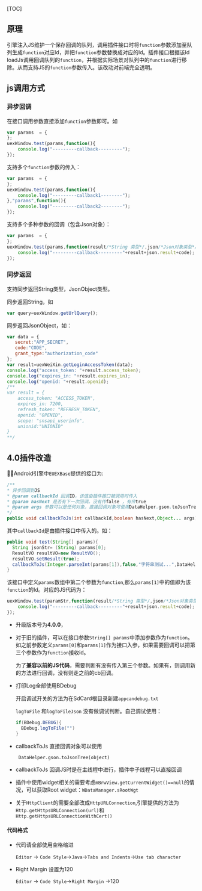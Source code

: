 [TOC]

## 原理

引擎注入JS维护一个保存回调的队列，调用插件接口时将`function`参数添加至队列生成`function`对应Id，并把`function`参数替换成对应的Id。插件接口根据该Id loadJs调用回调队列的`function`，并根据实际场景对队列中的`function`进行移除。从而支持JS的`function`参数传入。该改动对前端完全透明。

## js调用方式

### 异步回调

在接口调用参数直接添加`function`参数即可。如

```javascript
var params  = {       
};
uexWindow.test(params,function(){
	console.log("---------callback---------");
});
```

支持多个`function`参数的传入：

```javascript
var params  = {       
};
uexWindow.test(params,function(){
	console.log("---------callback1--------");
},"params",function(){
	console.log("---------callback2--------");
});
```

支持多个多种参数的回调（包含Json对象）：

```javascript
var params  = {       
};
uexWindow.test(params,function(result/*String 类型*/,json/*Json对象类型*/,code/*Number 类型*/){
	console.log("---------callback---------"+result+json.result+code);
});
```



### 同步返回

支持同步返回String类型，JsonObject类型。

同步返回String，如

```javascript
var query=uexWindow.getUrlQuery();
```

同步返回JsonObject，如：

```javascript
var data = {
   secret:"APP_SECRET",
   code:"CODE",
   grant_type:"authorization_code"
};
var result=uexWeiXin.getLoginAccessToken(data);
console.log("access_token: "+result.access_token);
console.log("expires_in: "+result.expires_in);
console.log("openid: "+result.openid);
/**
var result = {
    access_token: "ACCESS_TOKEN",
    expires_in: 7200,
    refresh_token: "REFRESH_TOKEN",
    openid: "OPENID",
    scope: "snsapi_userinfo",
    unionid:"UNIONID"
}
**/
```



## 4.0插件改造

Android引擎中`EUEXBase`提供的接口为:

````java
/**
* 异步回调到JS
* @param callbackId 回调ID，该值由插件接口被调用时传入
* @param hasNext 是否有下一次回调。没有传false ，有传true
* @param args 参数可以是任何对象，直接回调对象可使用DataHelper.gson.toJsonTree()方法
*/
public void callbackToJs(int callbackId,boolean hasNext,Object... args)
````

其中`callbackId`是由插件接口中传入的。如：

```java
public void test(String[] params){
  String jsonStr= (String) params[0];
  ResultVO resultVO=new ResultVO();
  resultVO.setResult(true);
  callbackToJs(Integer.parseInt(params[1]),false,"字符串测试...",DataHelper.gson.toJsonTree(resultVO),666);
}
```

该接口中定义`params`数组中第二个参数为`function`,那么`params[1]`中的值即为该`function`的Id。对应的JS代码为：

```javascript
uexWindow.test(paramStr,function(result/*String 类型*/,json/*Json对象类型*/,code/*Number 类型*/){
	console.log("---------callback---------"+result+json.result+code);
});
```

- 升级版本号为**4.0.0**，


- 对于旧的插件，可以在接口参数`String[] params`中添加参数作为`function`。如之前参数定义`params[0]`和`params[1]`作为接口入参，如果需要回调可以把第三个参数作为`function`接收id。

  为了**兼容以前的JS代码**，需要判断有没有传入第三个参数。如果有，则调用新的方法进行回调，没有则走之前的cb回调。

- 打印Log全部使用BDebug 

  开启调试开关的方法为在SdCard根目录新建`appcandebug.txt`

  `logToFile` 和`logToFileJson` 没有做调试判断。自己调试使用：

  ```java
  if(BDebug.DEBUG){
    BDebug.logToFile("")
  }
  ```

- callbackToJs 直接回调对象可以使用

  ```
   DataHelper.gson.toJsonTree(object)
  ```

- callbackToJs 回调JS时是在主线程中进行，插件中子线程可以直接回调

- 插件中使用widget相关的需要考虑`mBrwView.getCurrentWidget()==null`的情况，可以获取Root widget：`WDataManager.sRootWgt`

- 关于`HttpClient`的需要全部改成`HttpURLConnection`,引擎提供的方法为`Http.getHttpsURLConnection(url)`和`Http.getHttpsURLConnectionWithCert()`


#### 代码格式

- 代码请全部使用空格缩进

  `Editor` -> `Code Style`->`Java`->`Tabs and Indents`->`Use tab character`

- Right Margin 设置为120

  `Editor` -> `Code Style`->`Right Margin` ->120

